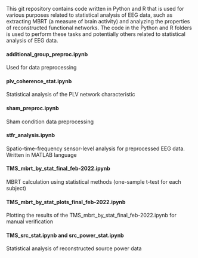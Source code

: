 This git repository contains code written in Python and R that is used for various purposes related to statistical analysis of EEG data, such as extracting MBRT (a measure of brain activity) and analyzing the properties of reconstructed functional networks. The code in the Python and R folders is used to perform these tasks and potentially others related to statistical analysis of EEG data.

#### additional_group_preproc.ipynb
Used for data preprocessing

#### plv_coherence_stat.ipynb
Statistical analysis of the PLV network characteristic

#### sham_preproc.ipynb
Sham condition data preprocessing

#### stfr_analysis.ipynb
Spatio-time-frequency sensor-level analysis for preprocessed EEG data. Written in MATLAB language

#### TMS_mbrt_by_stat_final_feb-2022.ipynb
MBRT calculation using statistical methods (one-sample t-test for each subject)

#### TMS_mbrt_by_stat_plots_final_feb-2022.ipynb
Plotting the results of the TMS_mbrt_by_stat_final_feb-2022.ipynb for manual verification

#### TMS_src_stat.ipynb and src_power_stat.ipynb
Statistical analysis of reconstructed source power data 

